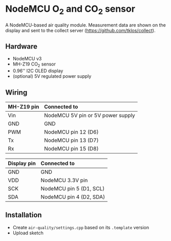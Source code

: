 # NodeMCU O<sub>2</sub> and CO<sub>2</sub> sensor

A NodeMCU-based air quality module. Measurement data are shown on the display and sent to the collect server (https://github.com/tklos/collect).



## Hardware

* NodeMCU v3
* MH-Z19 CO<sub>2</sub> sensor
* 0.96'' I2C OLED display
* (optional) 5V regulated power supply



## Wiring

MH-Z19 pin | Connected to
------------|:------------
Vin | NodeMCU 5V pin or 5V power supply
GND | GND
PWM | NodeMCU pin 12 (D6)
Tx | NodeMCU pin 13 (D7)
Rx | NodeMCU pin 15 (D8)


Display pin | Connected to
-----------------|:-------------
GND | GND
VDD | NodeMCU 3.3V pin
SCK | NodeMCU pin 5 (D1, SCL)
SDA | NodeMCU pin 4 (D2, SDA)



## Installation

* Create `air-quality/settings.cpp` based on its `.template` version
* Upload sketch

